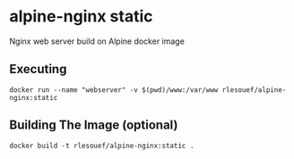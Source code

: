 # alpine-nginx static

Nginx web server build on Alpine docker image

## Executing

    docker run --name "webserver" -v $(pwd)/www:/var/www rlesouef/alpine-nginx:static

## Building The Image (optional)

    docker build -t rlesouef/alpine-nginx:static .

